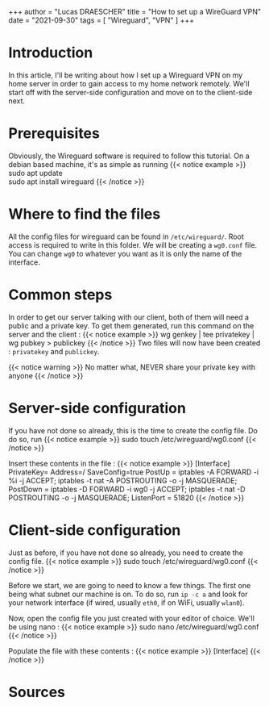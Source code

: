 +++
author = "Lucas DRAESCHER"
title = "How to set up a WireGuard VPN"
date = "2021-09-30"
tags = [
  "Wireguard",
  "VPN"
]
+++

# Introduction
In this article, I'll be writing about how I set up a Wireguard VPN on my home server in order to gain access to my home network remotely. We'll start off with the server-side configuration and move on to the client-side next.

# Prerequisites
Obviously, the Wireguard software is required to follow this tutorial. On a debian based machine, it's as simple as running 
{{< notice example >}}
sudo apt update  
sudo apt install wireguard
{{< /notice >}}

# Where to find the files
All the config files for wireguard can be found in `/etc/wireguard/`. Root access is required to write in this folder. We will be creating a `wg0.conf` file. You can change `wg0` to whatever you want as it is only the name of the interface.

# Common steps
In order to get our server talking with our client, both of them will need a public and a private key. To get them generated, run this command on the server and the client :
{{< notice example >}}
wg genkey | tee privatekey | wg pubkey > publickey
{{< /notice >}}
Two files will now have been created : `privatekey` and `publickey`.

{{< notice warning >}}
No matter what, NEVER share your private key with anyone
{{< /notice >}}

# Server-side configuration
If you have not done so already, this is the time to create the config file. Do do so, run 
{{< notice example >}}
sudo touch /etc/wireguard/wg0.conf
{{< /notice >}}

Insert these contents in the file :
{{< notice example >}}
[Interface]
PrivateKey=<server-private-key>
Address=<server-ip-address>/<subnet>
SaveConfig=true
PostUp = iptables -A FORWARD -i %i -j ACCEPT; iptables -t nat -A POSTROUTING -o <public-interface> -j MASQUERADE;
PostDown = iptables -D FORWARD -i wg0 -j ACCEPT; iptables -t nat -D POSTROUTING -o <public-interface> -j MASQUERADE;
ListenPort = 51820
{{< /notice >}}

# Client-side configuration
Just as before, if you have not done so already, you need to create the config file. 
{{< notice example >}}
sudo touch /etc/wireguard/wg0.conf
{{< /notice >}}

Before we start, we are going to need to know a few things. The first one being what subnet our machine is on. To do so, run `ip -c a` and look for your network interface (if wired, usually `eth0`, if on WiFi, usually `wlan0`). 

Now, open the config file you just created with your editor of choice. We'll be using nano :
{{< notice example >}}
sudo nano /etc/wireguard/wg0.conf
{{< /notice >}}

Populate the file with these contents :
{{< notice example >}}
[Interface]
{{< /notice >}}

# Sources